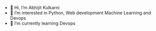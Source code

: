 - 👋 Hi, I’m Abhijit Kulkarni
- 👀 I’m interested in Python, Web development Machine Learning and Devops
- 🌱 I’m currently learning Devops


<!---
abhijit-skillsoft/abhijit-skillsoft is a ✨ special ✨ repository because its `README.md` (this file) appears on your GitHub profile.
You can click the Preview link to take a look at your changes.
--->

